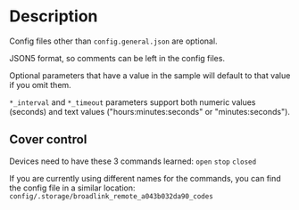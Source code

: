 # Description

Config files other than `config.general.json` are optional.

JSON5 format, so comments can be left in the config files.

Optional parameters that have a value in the sample will default to that value if you omit them.

`*_interval` and `*_timeout` parameters support both numeric values (seconds) and text values ("hours:minutes:seconds" or "minutes:seconds").

## Cover control

Devices need to have these 3 commands learned: `open` `stop` `closed`

If you are currently using different names for the commands, you can find the config file in a similar location: `config/.storage/broadlink_remote_a043b032da90_codes`
